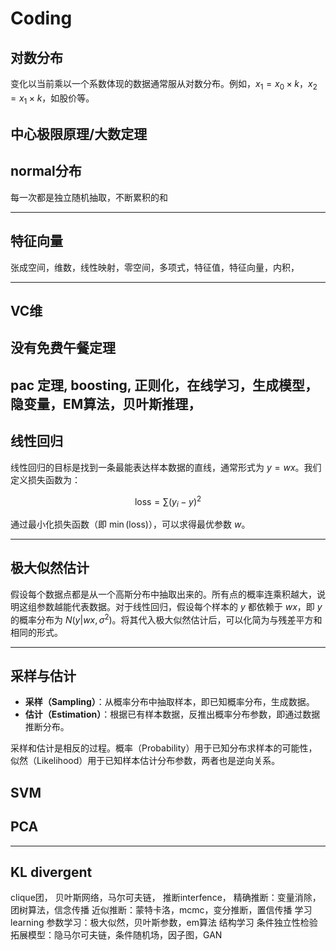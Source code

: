 # Coding

## 对数分布

变化以当前乘以一个系数体现的数据通常服从对数分布。例如，$x_1 = x_0 \times k$，$x_2 = x_1 \times k$，如股价等。

## 中心极限原理/大数定理

## normal分布

每一次都是独立随机抽取，不断累积的和

---

## 特征向量

张成空间，维数，线性映射，零空间，多项式，特征值，特征向量，内积，

---

## VC维

## 没有免费午餐定理

## pac 定理, boosting, 正则化，在线学习，生成模型，隐变量，EM算法，贝叶斯推理，

## 线性回归

线性回归的目标是找到一条最能表达样本数据的直线，通常形式为 $y = wx$。我们定义损失函数为：

$$
\text{loss} = \sum (y_i - y)^2
$$

通过最小化损失函数（即 $\min(\text{loss})$），可以求得最优参数 $w$。

---

## 极大似然估计

假设每个数据点都是从一个高斯分布中抽取出来的。所有点的概率连乘积越大，说明这组参数越能代表数据。对于线性回归，假设每个样本的 $y$ 都依赖于 $wx$，即 $y$ 的概率分布为 $N(y|wx, \sigma^2)$。将其代入极大似然估计后，可以化简为与残差平方和相同的形式。

---

## 采样与估计

- **采样（Sampling）**：从概率分布中抽取样本，即已知概率分布，生成数据。
- **估计（Estimation）**：根据已有样本数据，反推出概率分布参数，即通过数据推断分布。

采样和估计是相反的过程。概率（Probability）用于已知分布求样本的可能性，似然（Likelihood）用于已知样本估计分布参数，两者也是逆向关系。

## SVM

## PCA

---

## KL divergent

clique团，
贝叶斯网络，马尔可夫链，
推断interfence，
精确推断：变量消除，团树算法，信念传播
近似推断：蒙特卡洛，mcmc，变分推断，置信传播
学习learning
参数学习：极大似然，贝叶斯参数，em算法
结构学习
条件独立性检验
拓展模型：隐马尔可夫链，条件随机场，因子图，GAN

